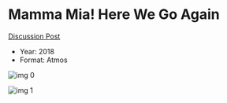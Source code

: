# Mamma Mia! Here We Go Again

[Discussion Post](https://www.avsforum.com/threads/bass-eq-for-filtered-movies.2995212/post-57926284)

* Year: 2018
* Format: Atmos

![img 0](https://i.imgur.com/yc2co0N.jpg)

![img 1](https://i.imgur.com/bJrYznR.jpg)


